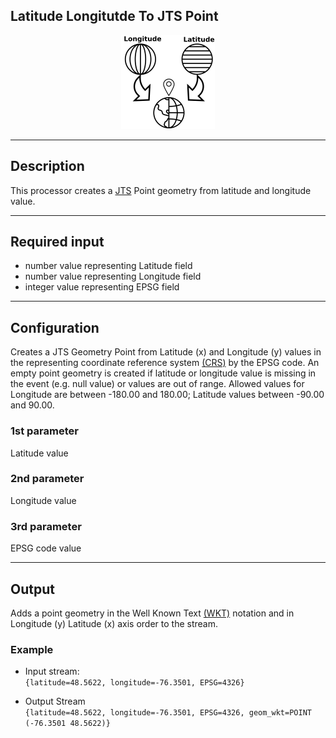 <!--
  ~ Licensed to the Apache Software Foundation (ASF) under one or more
  ~ contributor license agreements.  See the NOTICE file distributed with
  ~ this work for additional information regarding copyright ownership.
  ~ The ASF licenses this file to You under the Apache License, Version 2.0
  ~ (the "License"); you may not use this file except in compliance with
  ~ the License.  You may obtain a copy of the License at
  ~
  ~    http://www.apache.org/licenses/LICENSE-2.0
  ~
  ~ Unless required by applicable law or agreed to in writing, software
  ~ distributed under the License is distributed on an "AS IS" BASIS,
  ~ WITHOUT WARRANTIES OR CONDITIONS OF ANY KIND, either express or implied.
  ~ See the License for the specific language governing permissions and
  ~ limitations under the License.
  ~
  -->

## Latitude Longitutde To JTS Point

<p align="center">
    <img src="icon.png" width="150px;" class="pe-image-documentation"/>
</p>

***

## Description

This processor creates a [JTS](https://github.com/locationtech/jts) Point geometry from  latitude and longitude value.

***

## Required input

*  number value representing Latitude field
*  number value representing Longitude field
*  integer value representing EPSG field


***

## Configuration

Creates a JTS Geometry Point from Latitude (x) and Longitude (y) values in the representing coordinate reference system [(CRS)](https://en.wikipedia.org/wiki/Spatial_reference_system) by the EPSG code.
An empty point geometry is created if latitude or longitude value is missing in the event (e.g. null value) or values are out of range. Allowed values for Longitude are between -180.00 and 180.00; Latitude values between -90.00 and 90.00.

### 1st parameter
Latitude value

### 2nd parameter
Longitude value

### 3rd parameter
EPSG code value

***

## Output

Adds a point geometry in the Well Known Text [(WKT)](https://en.wikipedia.org/wiki/Well-known_text_representation_of_geometry) notation and in Longitude (y)  Latitude (x) axis order to the stream.

### Example
* Input stream: <br>
  `{latitude=48.5622, longitude=-76.3501, EPSG=4326}`

* Output Stream <br>
  `{latitude=48.5622, longitude=-76.3501, EPSG=4326, geom_wkt=POINT (-76.3501 48.5622)}`
